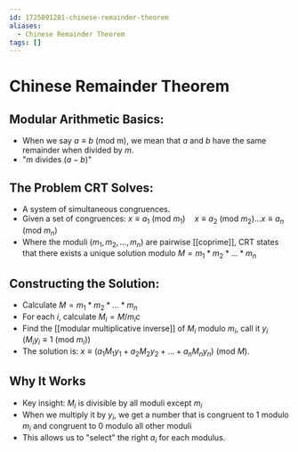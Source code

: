 ```yaml
---
id: 1725891281-chinese-remainder-theorem
aliases:
  - Chinese Remainder Theorem
tags: []
---
```


# Chinese Remainder Theorem
## Modular Arithmetic Basics:
- When we say $a \equiv b \text{ (mod m)}$, we mean that $a$ and $b$ have the same remainder when divided by $m$.
- "$m$ divides $(a-b)$"

## The Problem CRT Solves:
- A system of simultaneous congruences.
- Given a set of congruences: $x \equiv a_1 \text{ (mod } m_1 \text{)} \quad x \equiv a_2 \text{ (mod } m_2 \text{)} \dots x \equiv a_n \text{ (mod } m_n \text{)}$
- Where the moduli ($m_1,m_2,\dots,m_n$) are pairwise [[coprime]], CRT states that there exists a unique solution modulo $M=m_1*m_2*\dots *m_n$

## Constructing the Solution:
- Calculate $M=m_1*m_2*\dots *m_n$
- For each $i$, calculate $M_i=M/m_i c$
- Find the [[modular multiplicative inverse]] of $M_i$ modulo $m_i$, call it $y_i$ ($M_i y_i \equiv 1 \text{ (mod } m_i \text{)}$)
- The solution is: $x \equiv (a_1M_1y_1+a_2M_2y_2+\dots+a_nM_ny_n)$ (mod $M$).

## Why It Works
- Key insight: $M_i$ is divisible by all moduli except $m_i$
- When we multiply it by $y_i$, we get a number that is congruent to $1$ modulo $m_i$ and congruent to $0$ modulo all other moduli
- This allows us to "select" the right $a_i$ for each modulus.

